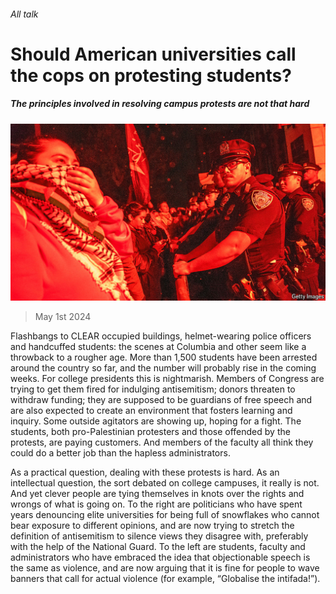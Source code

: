 ###### All talk

# Should American universities call the cops on protesting students? 

##### The principles involved in resolving campus protests are not that hard 

![image](images/20240504_LDP002.jpg) 

> May 1st 2024 

Flashbangs to CLEAR occupied buildings, helmet-wearing police officers and handcuffed students: the scenes at Columbia and other  seem like a throwback to a rougher age. More than 1,500 students have been arrested around the country so far, and the number will probably rise in the coming weeks. For college presidents this is nightmarish. Members of Congress are trying to get them fired for indulging antisemitism; donors threaten to withdraw funding; they are supposed to be guardians of free speech and are also expected to create an environment that fosters learning and inquiry. Some outside agitators are showing up, hoping for a fight. The students, both pro-Palestinian protesters and those offended by the protests, are paying customers. And members of the faculty all think they could do a better job than the hapless administrators.

As a practical question, dealing with these protests is hard. As an intellectual question, the sort debated on college campuses, it really is not. And yet clever people are tying themselves in knots over the rights and wrongs of what is going on. To the right are politicians who have spent years denouncing elite universities for being full of snowflakes who cannot bear exposure to different opinions, and are now trying to stretch the definition of antisemitism to silence views they disagree with, preferably with the help of the National Guard. To the left are students, faculty and administrators who have embraced the idea that objectionable speech is the same as violence, and are now arguing that it is fine for people to wave banners that call for actual violence (for example, “Globalise the intifada!”).

